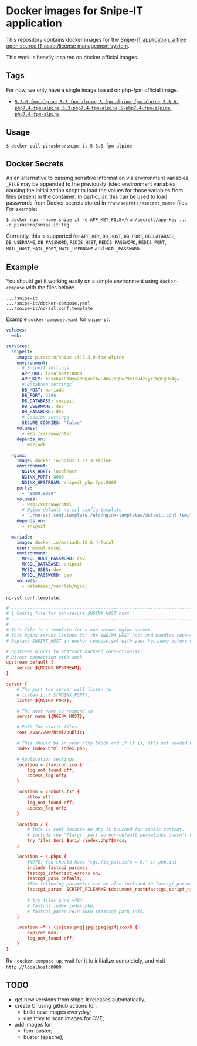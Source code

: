 # Docker images for Snipe-IT application

This repository contains docker images for the [Snipe-IT application, a free open source IT asset/license management system](https://github.com/snipe/snipe-it).

This work is heavily inspired on docker official images.

## Tags

For now, we only have a single image based on php-fpm official image.

- [`5.3.0-fpm-alpine`, `5.3-fpm-alpine`, `5-fpm-alpine`, `fpm-alpine`, `5.3.0-php7.4-fpm-alpine`, `5.3-php7.4-fpm-alpine`, `5-php7.4-fpm-alpine`, `php7.4-fpm-alpine`](https://github.com/Mateus-Romera/docker-snipe-it/blob/main/php7.4/fpm-alpine/Dockerfile)

## Usage

```
$ docker pull pirasbro/snipe-it:5.3.0-fpm-alpine
```

## Docker Secrets

As an alternative to passing sensitive information via environment variables, `_FILE` may be appended to the previously listed environment variables, causing the initialization script to load the values for those variables from files present in the container. In particular, this can be used to load passwords from Docker secrets stored in `/run/secrets/<secret_name>` files. For example:

```console
$ docker run --name snipe-it -e APP_KEY_FILE=/run/secrets/app-key ... -d pirasbro/snipe-it:tag
```

Currently, this is supported for `APP_KEY`, `DB_HOST`, `DB_PORT`, `DB_DATABASE`, `DB_USERNAME`, `DB_PASSWORD`, `REDIS_HOST`, `REDIS_PASSWORD`, `REDIS_PORT`, `MAIL_HOST`, `MAIL_PORT`, `MAIL_USERNAME` and `MAIL_PASSWORD`.

## Example

You should get it working easily on a simple environment using `docker-compose` with the files below:

```
.../snipe-it
.../snipe-it/docker-compose.yaml
.../snipe-it/no-ssl.conf.template
```

Example `docker-compose.yaml` for `snipe-it`:

```yaml
volumes:
  web:

services:
  snipeit:
    image: pirasbro/snipe-it:5.3.0-fpm-alpine
    environment:
      # SnipeIT settings
      APP_URL: localhost:8080
      APP_KEY: base64:CdNywz90QeGfAvL4nw7sqHwr9nI8v4z+yYcWpEgH+4g=
      # Database settings
      DB_HOST: mariadb
      DB_PORT: 3306
      DB_DATABASE: snipeit
      DB_USERNAME: dev
      DB_PASSWORD: dev
      # Session settings
      SECURE_COOKIES: "false"
    volumes:
      - web:/var/www/html
    depends_on:
      - mariadb

  nginx:
    image: docker.io/nginx:1.21.3-alpine
    environment:
      NGINX_HOST: localhost
      NGINX_PORT: 8080
      NGINX_UPSTREAM: snipeit_php-fpm:9000
    ports:
      - "8080:8080"
    volumes:
      - web:/var/www/html
      # Nginx default no-ssl config template
      - "./no-ssl.conf.template:/etc/nginx/templates/default.conf.template:ro"
    depends_on:
      - snipeit

  mariadb:
    image: docker.io/mariadb:10.6.4-focal
    user: mysql:mysql
    environment:
      MYSQL_ROOT_PASSWORD: dev
      MYSQL_DATABASE: snipeit
      MYSQL_USER: dev
      MYSQL_PASSWORD: dev
    volumes:
      - database:/var/lib/mysql
```

`no-ssl.conf.template`:

```conf
# ----------------------------------------------------------------------
# | Config file for non-secure $NGINX_HOST host                        |
# ----------------------------------------------------------------------
#
# This file is a template for a non-secure Nginx server.
# This Nginx server listens for the $NGINX_HOST host and handles requests.
# Replace $NGINX_HOST in docker-compose.yml with your hostname before enabling.

# Upstream blocks to abstract backend connection(s):
# Direct connection with sock
upstream default {
    server ${NGINX_UPSTREAM};
}

server {
    # The port the server will listen to
    # listen [::]:${NGINX_PORT};
    listen ${NGINX_PORT};

    # The host name to respond to
    server_name ${NGINX_HOST};

    # Path for static files
    root /var/www/html/public;

    # This should be in your http block and if it is, it's not needed here
    index index.html index.php;

    # Application settings
    location = /favicon.ico {
        log_not_found off;
        access_log off;
    }

    location = /robots.txt {
        allow all;
        log_not_found off;
        access_log off;
    }

    location / {
        # This is cool because no php is touched for static content.
        # include the "?$args" part so non-default permalinks doesn't break when using query string
        try_files $uri $uri/ /index.php?$args;
    }

    location ~ \.php$ {
        #NOTE: You should have "cgi.fix_pathinfo = 0;" in php.ini
        include fastcgi_params;
        fastcgi_intercept_errors on;
        fastcgi_pass default;
        #The following parameter can be also included in fastcgi_params file
        fastcgi_param  SCRIPT_FILENAME $document_root$fastcgi_script_name;
        
        # try_files $uri =404;
        # fastcgi_index index.php;
        # fastcgi_param PATH_INFO $fastcgi_path_info;
    }

    location ~* \.(js|css|png|jpg|jpeg|gif|ico)$ {
        expires max;
        log_not_found off;
    }
}
```

Run `docker-compose up`, wait for it to initialize completely, and visit `http://localhost:8080`.

## TODO

- get new versions from snipe-it releases automatically;
- create CI using github actions for:
    - build new images everyday;
    - use trivy to scan images for CVE;
- add images for:
    - fpm-buster;
    - buster (apache);
